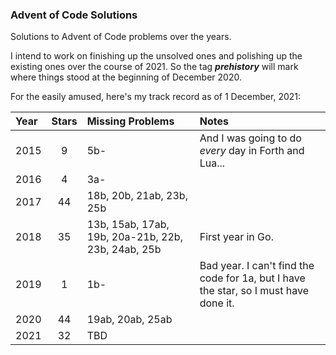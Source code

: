 ### Advent of Code Solutions

Solutions to Advent of Code problems over the years.

I intend to work on finishing up the unsolved ones and polishing up the existing ones over the course of 2021. So the tag ***prehistory*** will mark where things stood at the beginning of December 2020.

For the easily amused, here's my track record as of 1 December, 2021:

Year | Stars | Missing Problems | Notes
:----|:-----:|:-----------------|:-----
2015 | 9     | 5b-              | And I was going to do *every* day in Forth and Lua...
2016 | 4     | 3a-              |
2017 | 44    | 18b, 20b, 21ab, 23b, 25b |
2018 | 35    | 13b, 15ab, 17ab, 19b, 20a-21b, 22b, 23b, 24ab, 25b | First year in Go.
2019 | 1     | 1b- | Bad year. I can't find the code for 1a, but I have the star, so I must have done it.
2020 | 44    | 19ab, 20ab, 25ab | 
2021 | 32    | TBD              |



